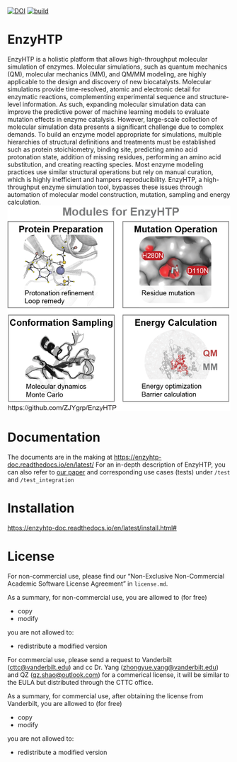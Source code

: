 [![DOI](https://zenodo.org/badge/459668860.svg)](https://zenodo.org/badge/latestdoi/459668860)
[![build](https://github.com/google/yapf/actions/workflows/ci.yml/badge.svg)](https://github.com/google/yapf/actions)

# EnzyHTP
EnzyHTP is a holistic platform that allows high-throughput molecular simulation of enzymes. 
Molecular simulations, such as quantum mechanics (QM), molecular mechanics (MM), and QM/MM modeling, 
are highly applicable to the design and discovery of new biocatalysts. Molecular simulations provide 
time-resolved, atomic and electronic detail for enzymatic reactions, complementing experimental sequence 
and structure-level information. As such, expanding molecular simulation data can improve the predictive 
power of machine learning models to evaluate mutation effects in enzyme catalysis. However, large-scale 
collection of molecular simulation data presents a significant challenge due to complex demands. 
To build an enzyme model appropriate for simulations, multiple hierarchies of structural definitions and 
treatments must be established such as protein stoichiometry, binding site, predicting amino acid protonation 
state, addition of missing residues, performing an amino acid substitution, and creating reacting species. 
Most enzyme modeling practices use similar structural operations but rely on manual curation, which is 
highly inefficient and hampers reproducibility. EnzyHTP, a high-throughput enzyme simulation tool, bypasses 
these issues through automation of molecular model construction, mutation, sampling and energy calculation.
![](resources/four_modules_whitebg.png)

# Documentation
The documents are in the making at https://enzyhtp-doc.readthedocs.io/en/latest/
For an in-depth description of EnzyHTP, you can also refer to [our paper](https://pubs.acs.org/doi/10.1021/acs.jcim.1c01424) 
and corresponding use cases (tests) under `/test` and `/test_integration`

# Installation

https://enzyhtp-doc.readthedocs.io/en/latest/install.html#

# License

For non-commercial use, please find our “Non-Exclusive Non-Commercial Academic Software License Agreement” in `license.md`.

As a summary, for non-commercial use, you are allowed to (for free)
- copy
- modify

you are not allowed to:
- redistribute a modified version


For commercial use, please send a request to Vanderbilt (cttc@vanderbilt.edu) and cc Dr. Yang (zhongyue.yang@vanderbilt.edu) and QZ (qz.shao@outlook.com) for a commerical license, it will be similar to the EULA but distributed through the CTTC office.

As a summary, for commercial use, after obtaining the license from Vanderbilt, you are allowed to (for free)
- copy
- modify

you are not allowed to:
- redistribute a modified version
